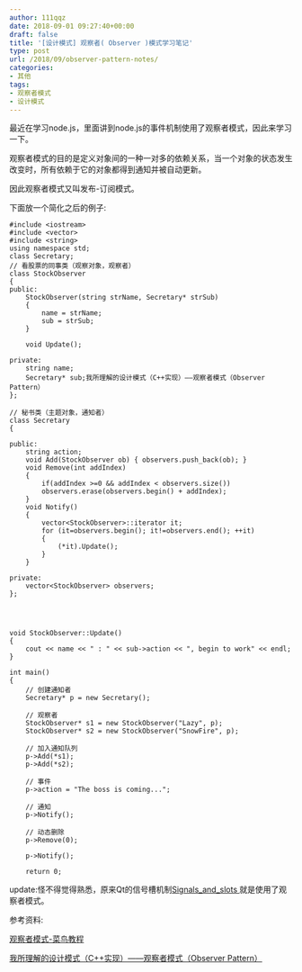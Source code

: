 ```yaml
---
author: 111qqz
date: 2018-09-01 09:27:40+00:00
draft: false
title: '[设计模式] 观察者( Observer )模式学习笔记'
type: post
url: /2018/09/observer-pattern-notes/
categories:
- 其他
tags:
- 观察者模式
- 设计模式
---
```


最近在学习node.js，里面讲到node.js的事件机制使用了观察者模式，因此来学习一下。

观察者模式的目的是定义对象间的一种一对多的依赖关系，当一个对象的状态发生改变时，所有依赖于它的对象都得到通知并被自动更新。

因此观察者模式又叫发布-订阅模式。

下面放一个简化之后的例子:

    
    #include <iostream>
    #include <vector>
    #include <string>
    using namespace std;
    class Secretary;
    // 看股票的同事类（观察对象，观察者）
    class StockObserver
    {
    public:
    	StockObserver(string strName, Secretary* strSub)
    	{
    		name = strName;
    		sub = strSub;
    	}
     
    	void Update();
     
    private:
    	string name;
    	Secretary* sub;我所理解的设计模式（C++实现）——观察者模式（Observer Pattern）
    };
     
    // 秘书类（主题对象，通知者）
    class Secretary
    {
     
    public:
    	string action;
    	void Add(StockObserver ob) { observers.push_back(ob); }
    	void Remove(int addIndex)
    	{
    		if(addIndex >=0 && addIndex < observers.size())
    		observers.erase(observers.begin() + addIndex);
    	}
    	void Notify()
    	{
    		vector<StockObserver>::iterator it;
    		for (it=observers.begin(); it!=observers.end(); ++it)
    		{
    			(*it).Update();
    		}
    	}
     
    private:
    	vector<StockObserver> observers;
    };
     
     
     
     
    void StockObserver::Update()
    {
    	cout << name << " : " << sub->action << ", begin to work" << endl;
    }
     
    int main()
    {
    	// 创建通知者
    	Secretary* p = new Secretary();
     
    	// 观察者
    	StockObserver* s1 = new StockObserver("Lazy", p);
    	StockObserver* s2 = new StockObserver("SnowFire", p);
     
    	// 加入通知队列
    	p->Add(*s1);
    	p->Add(*s2);
     
    	// 事件
    	p->action = "The boss is coming...";
     
    	// 通知
    	p->Notify();
     
    	// 动态删除
    	p->Remove(0);
    	
    	p->Notify();
     
    	return 0;
     
    




update:怪不得觉得熟悉，原来Qt的信号槽机制[Signals_and_slots ](https://en.wikipedia.org/wiki/Signals_and_slots)就是使用了观察者模式。

参考资料:

[观察者模式-菜鸟教程](http://www.runoob.com/design-pattern/observer-pattern.html)

[我所理解的设计模式（C++实现）——观察者模式（Observer Pattern）](https://blog.csdn.net/lcl_data/article/details/9208561)







